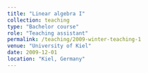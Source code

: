 ```yaml
---
title: "Linear algebra I"
collection: teaching
type: "Bachelor course"
role: "Teaching assistant"
permalink: /teaching/2009-winter-teaching-1
venue: "University of Kiel"
date: 2009-12-01
location: "Kiel, Germany"
---
```

